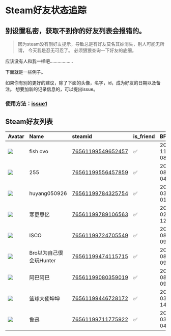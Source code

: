 # Steam好友状态追踪
## 别设置私密，获取不到你的好友列表会报错的。

> 因为steam没有删好友提示，导致总是有好友莫名其妙消失，别人可能无所谓，
> 今天我是忍无可忍了。 必须狠狠查询一下好友的底细。

应该没有人和我一样吧………………

下面就是一些例子。

如果你有别的更好的建议，除了下面的头像，名字，id，成为好友的日期以及备注。 想要加新的记录信息的，可以提出issue。

### 使用方法：[issue1](https://github.com/systemannounce/SteamFriends/issues/1)



## Steam好友列表
| Avatar                                                                            | Name             | steamid                                                                     | is_friend   | BFD                 | removed_time   | Remark   |
|:----------------------------------------------------------------------------------|:-----------------|:----------------------------------------------------------------------------|:------------|:--------------------|:---------------|:---------|
| ![](https://avatars.steamstatic.com/5af67c2c77ff6c26475ea2e465a779cc46adf244.jpg) | fish ovo         | [76561199549652457](https://steamcommunity.com/profiles/76561199549652457/) | ✅           | 2024-11-17 08:46:29 |                |          |
| ![](https://avatars.steamstatic.com/dba8bc60ad59bec7075fb6e61f1a29d7593d7e37.jpg) | 255              | [76561199556457859](https://steamcommunity.com/profiles/76561199556457859/) | ✅           | 2024-08-21 04:08:08 |                |          |
| ![](https://avatars.steamstatic.com/fef49e7fa7e1997310d705b2a6158ff8dc1cdfeb.jpg) | huyang050926     | [76561199784325754](https://steamcommunity.com/profiles/76561199784325754/) | ✅           | 2025-03-15 01:45:27 |                |          |
| ![](https://avatars.steamstatic.com/7f431fac281220467b9410e2df2f3fd74a35f1cf.jpg) | 寒更思忆             | [76561199789106563](https://steamcommunity.com/profiles/76561199789106563/) | ✅           | 2025-02-24 12:53:15 |                |          |
| ![](https://avatars.steamstatic.com/fef49e7fa7e1997310d705b2a6158ff8dc1cdfeb.jpg) | ISCO             | [76561199724705549](https://steamcommunity.com/profiles/76561199724705549/) | ✅           | 2024-08-28 09:30:20 |                |          |
| ![](https://avatars.steamstatic.com/5067fa69c76e69ef4f7c3dfb4fe1a4b6fad1c32a.jpg) | Bro以为自己很会玩Hunter | [76561199474115715](https://steamcommunity.com/profiles/76561199474115715/) | ✅           | 2024-08-27 09:27:35 |                |          |
| ![](https://avatars.steamstatic.com/db0148bdf1b44350f31f50b846c895a4abf554e0.jpg) | 阿巴阿巴             | [76561199080359019](https://steamcommunity.com/profiles/76561199080359019/) | ✅           | 2024-08-25 09:06:30 |                |          |
| ![](https://avatars.steamstatic.com/fef49e7fa7e1997310d705b2a6158ff8dc1cdfeb.jpg) | 篮球大使坤坤           | [76561199446728172](https://steamcommunity.com/profiles/76561199446728172/) | ✅           | 2025-03-15 14:41:33 |                |          |
| ![](https://avatars.steamstatic.com/1ad39bf21850c73b3372e3fd95808d0ea78d7e95.jpg) | 鲁迅               | [76561199711775922](https://steamcommunity.com/profiles/76561199711775922/) | ✅           | 2025-03-17 04:29:23 |                |          |